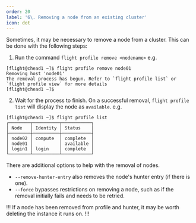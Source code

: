 ```yaml
---
order: 20
label: '6\. Removing a node from an existing cluster'
icon: dot
---
```


Sometimes, it may be necessary to remove a node from a cluster. This can be done with the following steps:

1. Run the command `flight profile remove <nodename>`
e.g.
```
[flight@chead1 ~]$ flight profile remove node01
Removing host 'node01'
The removal process has begun. Refer to `flight profile list` or `flight profile view` for more details
[flight@chead1 ~]$ 
```

2. Wait for the process to finish. On a successful removal, `flight profile list` will display the node as `available`. e.g.
```
[flight@chead1 ~]$ flight profile list
┌────────┬──────────┬───────────┐
│ Node   │ Identity │ Status    │
├────────┼──────────┼───────────┤
│ node02 │ compute  │ complete  │
│ node01 │          │ available │
│ login1 │ login    │ complete  │
└────────┴──────────┴───────────┘

```


There are additional options to help with the removal of nodes. 
- `--remove-hunter-entry` also removes the node's hunter entry (if there is one).
- `--force` bypasses restrictions on removing a node, such as if the removal initially fails and needs to be retried.


!!!
If a node has been removed from profile and hunter, it may be worth deleting the instance it runs on.
!!!